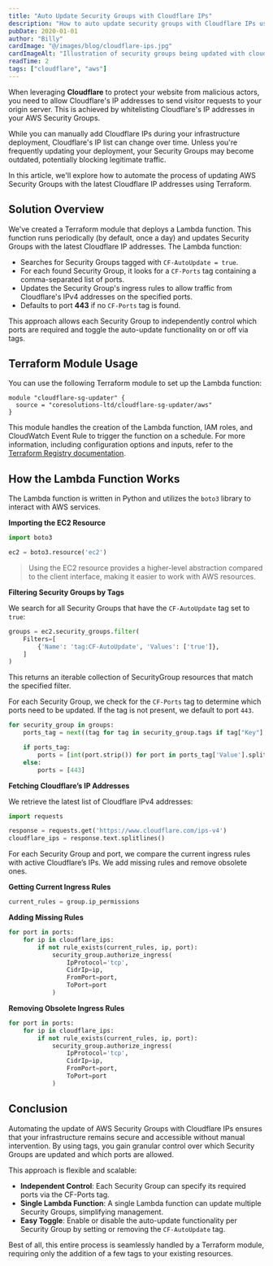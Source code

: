 ```yaml
---
title: "Auto Update Security Groups with Cloudflare IPs"
description: "How to auto update security groups with Cloudflare IPs using AWS Lambda"
pubDate: 2020-01-01
author: "Billy"
cardImage: "@/images/blog/cloudflare-ips.jpg"
cardImageAlt: "Illustration of security groups being updated with cloudflare ips"
readTime: 2
tags: ["cloudflare", "aws"]
---
```


When leveraging **Cloudflare** to protect your website from malicious actors, you need to allow Cloudflare's IP addresses to send visitor requests to your origin server. This is achieved by whitelisting Cloudflare's IP addresses in your AWS Security Groups.

While you can manually add Cloudflare IPs during your infrastructure deployment, Cloudflare's IP list can change over time. Unless you're frequently updating your deployment, your Security Groups may become outdated, potentially blocking legitimate traffic.

In this article, we'll explore how to automate the process of updating AWS Security Groups with the latest Cloudflare IP addresses using Terraform.

## Solution Overview

We've created a Terraform module that deploys a Lambda function. This function runs periodically (by default, once a day) and updates Security Groups with the latest Cloudflare IP addresses. The Lambda function:

- Searches for Security Groups tagged with `CF-AutoUpdate = true`.
- For each found Security Group, it looks for a `CF-Ports` tag containing a comma-separated list of ports.
- Updates the Security Group's ingress rules to allow traffic from Cloudflare's IPv4 addresses on the specified ports.
- Defaults to port **443** if no `CF-Ports` tag is found.

This approach allows each Security Group to independently control which ports are required and toggle the auto-update functionality on or off via tags.

## Terraform Module Usage

You can use the following Terraform module to set up the Lambda function:

```hcl
module "cloudflare-sg-updater" {
  source = "coresolutions-ltd/cloudflare-sg-updater/aws"
}
```

This module handles the creation of the Lambda function, IAM roles, and CloudWatch Event Rule to trigger the function on a schedule. For more information, including configuration options and inputs, refer to the [Terraform Registry documentation](https://registry.terraform.io/modules/coresolutions-ltd/cloudflare-sg-updater/aws/latest).

## How the Lambda Function Works

The Lambda function is written in Python and utilizes the `boto3` library to interact with AWS services.

**Importing the EC2 Resource**

```python
import boto3

ec2 = boto3.resource('ec2')
```

> Using the EC2 resource provides a higher-level abstraction compared to the client interface, making it easier to work with AWS resources.

**Filtering Security Groups by Tags**

We search for all Security Groups that have the `CF-AutoUpdate` tag set to `true`:

```python
groups = ec2.security_groups.filter(
    Filters=[
        {'Name': 'tag:CF-AutoUpdate', 'Values': ['true']},
    ]
)
```

This returns an iterable collection of SecurityGroup resources that match the specified filter.

For each Security Group, we check for the `CF-Ports` tag to determine which ports need to be updated. If the tag is not present, we default to port `443`.

```python
for security_group in groups:
    ports_tag = next((tag for tag in security_group.tags if tag["Key"] == "CF-Ports"), None)

    if ports_tag:
        ports = [int(port.strip()) for port in ports_tag['Value'].split(",")]
    else:
        ports = [443]
```

**Fetching Cloudflare’s IP Addresses**

We retrieve the latest list of Cloudflare IPv4 addresses:

```python
import requests

response = requests.get('https://www.cloudflare.com/ips-v4')
cloudflare_ips = response.text.splitlines()
```

For each Security Group and port, we compare the current ingress rules with active Cloudflare’s IPs. We add missing rules and remove obsolete ones.

**Getting Current Ingress Rules**

```python
current_rules = group.ip_permissions
```

**Adding Missing Rules**

```python
for port in ports:
    for ip in cloudflare_ips:
        if not rule_exists(current_rules, ip, port):
            security_group.authorize_ingress(
                IpProtocol='tcp',
                CidrIp=ip,
                FromPort=port,
                ToPort=port
            )
```

**Removing Obsolete Ingress Rules**

```python
for port in ports:
    for ip in cloudflare_ips:
        if not rule_exists(current_rules, ip, port):
            security_group.authorize_ingress(
                IpProtocol='tcp',
                CidrIp=ip,
                FromPort=port,
                ToPort=port
            )
```

## Conclusion

Automating the update of AWS Security Groups with Cloudflare IPs ensures that your infrastructure remains secure and accessible without manual intervention. By using tags, you gain granular control over which Security Groups are updated and which ports are allowed.

This approach is flexible and scalable:

- **Independent Control**: Each Security Group can specify its required ports via the CF-Ports tag.
- **Single Lambda Function**: A single Lambda function can update multiple Security Groups, simplifying management.
- **Easy Toggle**: Enable or disable the auto-update functionality per Security Group by setting or removing the `CF-AutoUpdate` tag.

Best of all, this entire process is seamlessly handled by a Terraform module, requiring only the addition of a few tags to your existing resources.
